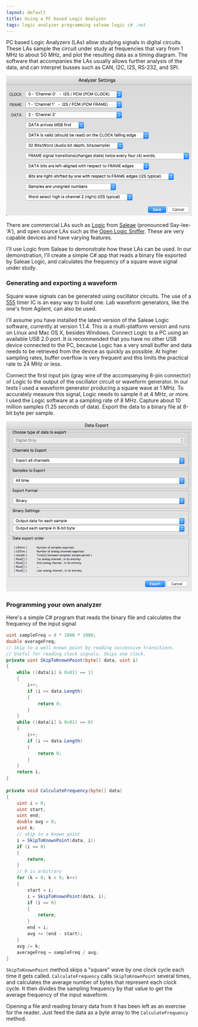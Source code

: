 ```yaml
---
layout: default
title: Using a PC based Logic Analyzer
tags: logic analyzer programming saleae logic c# .net
---
```


PC based Logic Analyzers (LAs) allow studying signals in digital circuits. These LAs sample the circuit under study at frequencies that vary from 1 MHz to about 50 MHz, and plot the resulting data as a timing diagram. The software that accompanies the LAs usually allows further analysis of the data, and can interpret busses such as CAN, I2C, I2S, RS-232, and SPI.

![Saleae Logic I2S Analyzer](/assets/img/logic-analyzer-saleae-i2s.png)

There are commercial LAs such as [Logic](https://www.sparkfun.com/products/13195 "Logic") from [Saleae](https://www.saleae.com/) (pronounced Say-lee-'A'), and open source LAs such as the [Open Logic Sniffer](https://www.seeedstudio.com/preorder-open-workbench-logic-sniffer-p-612.html). These are very capable devices and have varying features.

I'll use Logic from Saleae to demonstrate how these LAs can be used. In our demonstration, I'll create a simple C# app that reads a binary file exported by Saleae Logic, and calculates the frequency of a square wave signal under study.

### Generating and exporting a waveform

Square wave signals can be generated using oscillator circuits. The use of a [555](http://www.falstad.com/circuit/e-555square.html) timer IC is an easy way to build one. Lab waveform generators, like the one's from Agilent, can also be used.

I'll assume you have installed the latest version of the Saleae Logic software, currently at version 1.1.4\. This is a multi-platform version and runs on Linux and Mac OS X, besides Windows. Connect Logic to a PC using an available USB 2.0 port. It is recommended that you have no other USB device connected to the PC, because Logic has a very small buffer and data needs to be retrieved from the device as quickly as possible. At higher sampling rates, buffer overflow is very frequent and this limits the practical rate to 24 MHz or less.

Connect the first input pin (gray wire of the accompanying 8-pin connector) of Logic to the output of the oscillator circuit or waveform generator. In our tests I used a waveform generator producing a square wave at 1 MHz. To accurately measure this signal, Logic needs to sample it at 4 MHz, or more. I used the Logic software at a sampling rate of 8 MHz. Capture about 10 million samples (1.25 seconds of data). Export the data to a binary file at 8-bit byte per sample.

![Saleae Logic Data Export dialog](/assets/img/logic-analyzer-saleae-data-export.png)

### Programming your own analyzer

Here's a simple C# program that reads the binary file and calculates the frequency of the input signal

```c#
uint sampleFreq = 8 * 1000 * 1000;
double averageFreq;
// Skip to a well known point by reading successive transitions.
// Useful for reading clock signals. Skips one clock.
private uint SkipToKnownPoint(byte[] data, uint i)
{
    while ((data[i] & 0x01) == 1)
    {
        i++;
        if (i >= data.Length)
        {
            return 0;
        }
    }
    while ((data[i] & 0x01) == 0)
    {
        i++;
        if (i >= data.Length)
        {
            return 0;
        }
    }
    return i;
}

private void CalculateFrequency(byte[] data)
{
    uint i = 0;
    uint start;
    uint end;
    double avg = 0;
    uint k;
    // skip to a known point
    i = SkipToKnownPoint(data, i);
    if (i == 0)
    {
        return;
    }
    // 9 is arbitrary
    for (k = 0; k < 9; k++)
    {
        start = i;
        i = SkipToKnownPoint(data, i);
        if (i == 0)
        {
            return;
        }
        end = i;
        avg += (end - start);
    }
    avg /= k;
    averageFreq = sampleFreq / avg;
}
```

`SkipToKnownPoint` method skips a "square" wave by one clock cycle each time it gets called. `CalculateFrequency` calls `SkipToKnownPoint` several times, and calculates the average number of bytes that represent each clock cycle. It then divides the sampling frequency by that value to get the average frequency of the input waveform.

Opening a file and reading binary data from it has been left as an exercise for the reader. Just feed the data as a byte array to the `CalculateFrequency` method.
